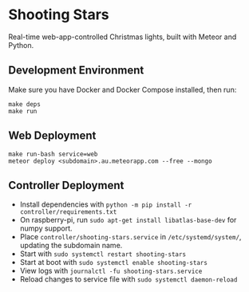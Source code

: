 # Shooting Stars

Real-time web-app-controlled Christmas lights, built with Meteor and
Python.

## Development Environment

Make sure you have Docker and Docker Compose installed, then run:

```
make deps
make run
```

## Web Deployment

```
make run-bash service=web
meteor deploy <subdomain>.au.meteorapp.com --free --mongo
```

## Controller Deployment

* Install dependencies with `python -m pip install -r
  controller/requirements.txt`
* On raspberry-pi, run `sudo apt-get install libatlas-base-dev` for
  numpy support.
* Place `controller/shooting-stars.service` in `/etc/systemd/system/`,
  updating the subdomain name.
* Start with `sudo systemctl restart shooting-stars`
* Start at boot with `sudo systemctl enable shooting-stars`
* View logs with `journalctl -fu shooting-stars.service`
* Reload changes to service file with `sudo systemctl daemon-reload`
